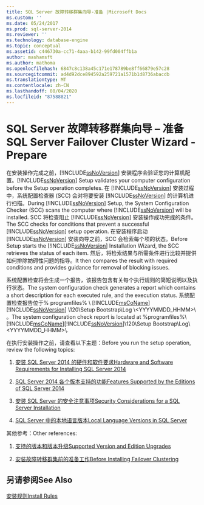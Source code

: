 ```yaml
---
title: SQL Server 故障转移群集向导-准备 |Microsoft Docs
ms.custom: ''
ms.date: 05/24/2017
ms.prod: sql-server-2014
ms.reviewer: ''
ms.technology: database-engine
ms.topic: conceptual
ms.assetid: c446730a-cc71-4aaa-b142-99fd004ffb1a
author: mashamsft
ms.author: mathoma
ms.openlocfilehash: 6847c8c138a45c171e178789be8ff66879e57c28
ms.sourcegitcommit: ad4d92dce894592a259721a1571b1d8736abacdb
ms.translationtype: MT
ms.contentlocale: zh-CN
ms.lasthandoff: 08/04/2020
ms.locfileid: "87588821"
---
```

# <a name="sql-server-failover-cluster-wizard---prepare"></a><span data-ttu-id="d9ee8-102">SQL Server 故障转移群集向导 – 准备</span><span class="sxs-lookup"><span data-stu-id="d9ee8-102">SQL Server Failover Cluster Wizard - Prepare</span></span>
  <span data-ttu-id="d9ee8-103">在安装操作完成之前，[!INCLUDE[ssNoVersion](../../includes/ssnoversion-md.md)] 安装程序会验证您的计算机配置。</span><span class="sxs-lookup"><span data-stu-id="d9ee8-103">[!INCLUDE[ssNoVersion](../../includes/ssnoversion-md.md)] Setup validates your computer configuration before the Setup operation completes.</span></span> <span data-ttu-id="d9ee8-104">在 [!INCLUDE[ssNoVersion](../../includes/ssnoversion-md.md)] 安装过程中，系统配置检查器 (SCC) 会对将要安装 [!INCLUDE[ssNoVersion](../../includes/ssnoversion-md.md)] 的计算机进行扫描。</span><span class="sxs-lookup"><span data-stu-id="d9ee8-104">During [!INCLUDE[ssNoVersion](../../includes/ssnoversion-md.md)] Setup, the System Configuration Checker (SCC) scans the computer where [!INCLUDE[ssNoVersion](../../includes/ssnoversion-md.md)] will be installed.</span></span> <span data-ttu-id="d9ee8-105">SCC 将检查阻止 [!INCLUDE[ssNoVersion](../../includes/ssnoversion-md.md)] 安装操作成功完成的条件。</span><span class="sxs-lookup"><span data-stu-id="d9ee8-105">The SCC checks for conditions that prevent a successful [!INCLUDE[ssNoVersion](../../includes/ssnoversion-md.md)] setup operation.</span></span> <span data-ttu-id="d9ee8-106">在安装程序启动 [!INCLUDE[ssNoVersion](../../includes/ssnoversion-md.md)] 安装向导之前，SCC 会检索每个项的状态。</span><span class="sxs-lookup"><span data-stu-id="d9ee8-106">Before Setup starts the [!INCLUDE[ssNoVersion](../../includes/ssnoversion-md.md)] Installation Wizard, the SCC retrieves the status of each item.</span></span> <span data-ttu-id="d9ee8-107">然后，将检索结果与所需条件进行比较并提供如何排除妨碍性问题的指导。</span><span class="sxs-lookup"><span data-stu-id="d9ee8-107">It then compares the result with required conditions and provides guidance for removal of blocking issues.</span></span>  
  
 <span data-ttu-id="d9ee8-108">系统配置检查将会生成一个报告，该报告包含有关每个执行规则的简短说明以及执行状态。</span><span class="sxs-lookup"><span data-stu-id="d9ee8-108">The system configuration check generates a report which contains a short description for each executed rule, and the execution status.</span></span> <span data-ttu-id="d9ee8-109">系统配置检查报告位于% programfiles% \\ [!INCLUDE[msCoName](../../includes/msconame-md.md)] [!INCLUDE[ssNoVersion](../../includes/ssnoversion-md.md)] \120\Setup Bootstrap\Log \\<YYYYMMDD_HHMM>\\ 。</span><span class="sxs-lookup"><span data-stu-id="d9ee8-109">The system configuration check report is located at %programfiles%\\[!INCLUDE[msCoName](../../includes/msconame-md.md)][!INCLUDE[ssNoVersion](../../includes/ssnoversion-md.md)]\120\Setup Bootstrap\Log\\<YYYYMMDD_HHMM>\\.</span></span>  
  
 <span data-ttu-id="d9ee8-110">在执行安装操作之前，请查看以下主题：</span><span class="sxs-lookup"><span data-stu-id="d9ee8-110">Before you run the setup operation, review the following topics:</span></span>  
  
1.  [<span data-ttu-id="d9ee8-111">安装 SQL Server 2014 的硬件和软件要求</span><span class="sxs-lookup"><span data-stu-id="d9ee8-111">Hardware and Software Requirements for Installing SQL Server 2014</span></span>](hardware-and-software-requirements-for-installing-sql-server.md)  
  
2.  [<span data-ttu-id="d9ee8-112">SQL Server 2014 各个版本支持的功能</span><span class="sxs-lookup"><span data-stu-id="d9ee8-112">Features Supported by the Editions of SQL Server 2014</span></span>](../../../2014/getting-started/features-supported-by-the-editions-of-sql-server-2014.md)  
  
3.  [<span data-ttu-id="d9ee8-113">安装 SQL Server 的安全注意事项</span><span class="sxs-lookup"><span data-stu-id="d9ee8-113">Security Considerations for a SQL Server Installation</span></span>](../../../2014/sql-server/install/security-considerations-for-a-sql-server-installation.md)  
  
4.  [<span data-ttu-id="d9ee8-114">SQL Server 中的本地语言版本</span><span class="sxs-lookup"><span data-stu-id="d9ee8-114">Local Language Versions in SQL Server</span></span>](../../../2014/sql-server/install/local-language-versions-in-sql-server.md)  
  
 <span data-ttu-id="d9ee8-115">其他参考：</span><span class="sxs-lookup"><span data-stu-id="d9ee8-115">Other references:</span></span>  
  
1.  [<span data-ttu-id="d9ee8-116">支持的版本和版本升级</span><span class="sxs-lookup"><span data-stu-id="d9ee8-116">Supported Version and Edition Upgrades</span></span>](../../database-engine/install-windows/supported-version-and-edition-upgrades.md)  
  
2.  [<span data-ttu-id="d9ee8-117">安装故障转移群集前的准备工作</span><span class="sxs-lookup"><span data-stu-id="d9ee8-117">Before Installing Failover Clustering</span></span>](../failover-clusters/install/before-installing-failover-clustering.md)  
  
## <a name="see-also"></a><span data-ttu-id="d9ee8-118">另请参阅</span><span class="sxs-lookup"><span data-stu-id="d9ee8-118">See Also</span></span>  
 [<span data-ttu-id="d9ee8-119">安装规则</span><span class="sxs-lookup"><span data-stu-id="d9ee8-119">Install Rules</span></span>](../../../2014/sql-server/install/install-rules.md)  
  
  

